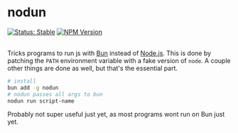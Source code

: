 # nodun

<div>
<a href="https://github.com/paperdave/various#project-status-meaning"><img alt="Status: Stable" src="https://img.shields.io/badge/status-stable-brightgreen"></a>
<a href="https://www.npmjs.com/package/nodun"><img alt="NPM Version" src="https://img.shields.io/npm/v/nodun.svg?label=latest%20release"></a>
</div>
<br>

Tricks programs to run js with [Bun](https://bun.sh) instead of [Node.js](https://nodejs.org/). This is done by patching the `PATH` environment variable with a fake version of `node`. A couple other things are done as well, but that's the essential part.

```sh
# install
bun add -g nodun
# nodun passes all args to bun
nodun run script-name
```

Probably not super useful just yet, as most programs wont run on Bun just yet.
